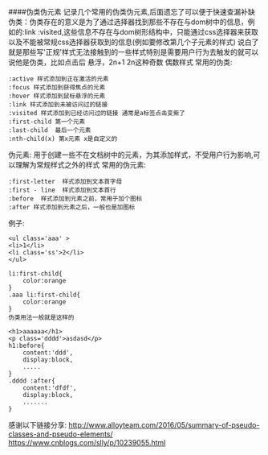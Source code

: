 ####伪类伪元素
记录几个常用的伪类伪元素,后面遗忘了可以便于快速查漏补缺
伪类：伪类存在的意义是为了通过选择器找到那些不存在与dom树中的信息，例如<a>的:link :visited,这些信息不存在与dom树形结构中，只能通过css选择器来获取
以及不能被常规css选择器获取到的信息(例如要修改第几个子元素的样式)
说白了就是那些写'正规'样式无法接触到的一些样式特别是需要用户行为去触发的就可以说他是伪类，比如点击后 悬浮，2n+1 2n这种奇数 偶数样式
常用的伪类:
```
:active 样式添加到正在激活的元素
:focus 样式添加到获得焦点的元素
:hover 样式添加到鼠标悬浮的元素
:link 样式添加到未被访问过的链接
:visited 样式添加到已经访问过的链接 通常是a标签点击变紫了
:first-child 第一个元素
:last-child  最后一个元素
:nth-child(x) 第x元素 x是自定义的
```
伪元素: 用于创建一些不在文档树中的元素，为其添加样式，不受用户行为影响,可以理解为常规样式之外的样式
常用的伪元素:
```
:first-letter  样式添加到文本首字母
:first - line  样式添加到文本首行
:before  样式添加到元素之前，常用于加个图标
:after 样式添加到元素之后，一般也是加图标
```
例子:
```
<ul class='aaa' >
<li>1</li>
<li class='ss'>2</li>
</ul>

li:first-child{
    color:orange
}
.aaa li:first-child{
    color:orange
}
伪类用法一般就是这样的
```
```
<h1>aaaaaa</h1>
<p class='dddd'>asdasd</p>
h1:before{
    content:'ddd',
    display:block,
    .....    
}
.dddd :after{
    content:'dfdf',
    display:block,
    .......
}
```

感谢以下链接分享:
http://www.alloyteam.com/2016/05/summary-of-pseudo-classes-and-pseudo-elements/
https://www.cnblogs.com/slly/p/10239055.html